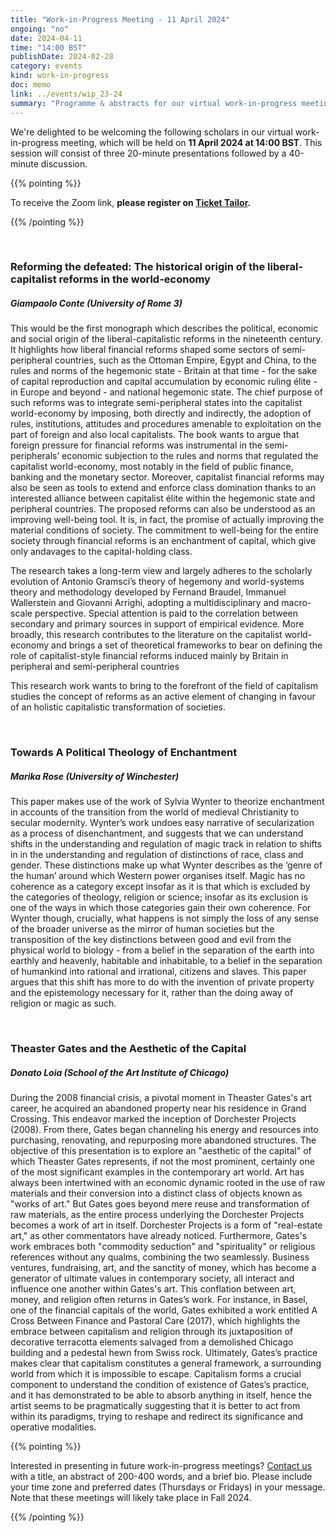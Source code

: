 ```yaml
---
title: "Work-in-Progress Meeting - 11 April 2024"
ongoing: "no"
date: 2024-04-11
time: "14:00 BST"
publishDate: 2024-02-28
category: events
kind: work-in-progress
doc: memo
link: ../events/wip_23-24
summary: "Programme & abstracts for our virtual work-in-progress meeting in April 2024."
---
```


We're delighted to be welcoming the following scholars in our virtual work-in-progress meeting, which will be held on **11 April 2024 at 14:00 BST**. This session will consist of three 20-minute presentations followed by a 40-minute discussion.

{{% pointing %}}

To receive the Zoom link, **please register on [Ticket Tailor](https://www.tickettailor.com/events/digitalhumanitieskcl/1183487).**

{{% /pointing %}}

<br>

### Reforming the defeated: The historical origin of the liberal-capitalist reforms in the world-economy
##### Giampaolo Conte (University of Rome 3)

This would be the first monograph which describes the political, economic and social origin of the liberal-capitalistic reforms in the nineteenth century. It highlights how liberal financial reforms shaped some sectors of semi-peripheral countries, such as the Ottoman Empire, Egypt and China, to the rules and norms of the hegemonic state - Britain at that time - for the sake of capital reproduction and capital accumulation by economic ruling élite - in Europe and beyond - and national hegemonic state. The chief purpose of such reforms was to integrate semi-peripheral states into the capitalist world-economy by imposing, both directly and indirectly, the adoption of rules, institutions, attitudes and procedures amenable to exploitation on the part of foreign and also local capitalists. The book wants to argue that foreign pressure for financial reforms was instrumental in the semi-peripherals’ economic subjection to the rules and norms that regulated the capitalist world-economy, most notably in the field of public finance, banking and the monetary sector. Moreover, capitalist financial reforms may also be seen as tools to extend and enforce class domination thanks to an interested alliance between capitalist élite within the hegemonic state and peripheral countries.
The proposed reforms can also be understood as an improving well-being tool. It is, in fact, the promise of actually improving the material conditions of society. The commitment to well-being for the entire society through financial reforms is an enchantment of capital, which give only andavages to the capital-holding class.

The research takes a long-term view and largely adheres to the scholarly evolution of Antonio Gramsci’s theory of hegemony and world-systems theory and methodology developed by Fernand Braudel, Immanuel Wallerstein and Giovanni Arrighi, adopting a multidisciplinary and macro-scale perspective. Special attention is paid to the correlation between secondary and primary sources in support of empirical evidence. More broadly, this research contributes to the literature on the capitalist world-economy and brings a set of theoretical frameworks to bear on defining the role of capitalist-style financial reforms induced mainly by Britain in peripheral and semi-peripheral countries

This research work wants to bring to the forefront of the field of capitalism studies the concept of reforms as an active element of changing in favour of an holistic capitalistic transformation of societies.

<br>

### Towards A Political Theology of Enchantment
##### Marika Rose (University of Winchester)

This paper makes use of the work of Sylvia Wynter to theorize enchantment in accounts of the transition from the world of medieval Christianity to secular modernity. Wynter’s work undoes easy narrative of secularization as a process of disenchantment, and suggests that we can understand shifts in the understanding and regulation of magic track in relation to shifts in in the understanding and regulation of distinctions of race, class and gender. These distinctions make up what Wynter describes as the ‘genre of the human’ around which Western power organises itself. Magic has no coherence as a category except insofar as it is that which is excluded by the categories of theology, religion or science; insofar as its exclusion is one of the ways in which those categories gain their own coherence. For Wynter though, crucially, what happens is not simply the loss of any sense of the broader universe as the mirror of human societies but the transposition of the key distinctions between good and evil from the physical world to biology - from a belief in the separation of the earth into earthly and heavenly, habitable and inhabitable, to a belief in the separation of humankind into rational and irrational, citizens and slaves. This paper argues that this shift has more to do with the invention of private property and the epistemology necessary for it, rather than the doing away of religion or magic as such.

<br>

### Theaster Gates and the Aesthetic of the Capital
##### Donato Loia (School of the Art Institute of Chicago)

During the 2008 financial crisis, a pivotal moment in Theaster Gates's art career, he acquired an abandoned property near his residence in Grand Crossing. This endeavor marked the inception of Dorchester Projects (2008). From there, Gates began channeling his energy and resources into purchasing, renovating, and repurposing more abandoned structures. The objective of this presentation is to explore an "aesthetic of the capital" of which Theaster Gates represents, if not the most prominent, certainly one of the most significant examples in the contemporary art world. Art has always been intertwined with an economic dynamic rooted in the use of raw materials and their conversion into a distinct class of objects known as "works of art." But Gates goes beyond mere reuse and transformation of raw materials, as the entire process underlying the Dorchester Projects becomes a work of art in itself. Dorchester Projects is a form of "real-estate art," as other commentators have already noticed.
Furthermore, Gates's work embraces both "commodity seduction" and "spirituality" or religious references without any qualms, combining the two seamlessly. Business ventures, fundraising, art, and the sanctity of money, which has become a generator of ultimate values in contemporary society, all interact and influence one another within Gates's art. This conflation between art, money, and religion often returns in Gates’s work. For instance, in Basel, one of the financial capitals of the world, Gates exhibited a work entitled A Cross Between Finance and Pastoral Care (2017), which highlights the embrace between capitalism and religion through its juxtaposition of decorative terracotta elements salvaged from a demolished Chicago building and a pedestal hewn from Swiss rock.
Ultimately, Gates’s practice makes clear that capitalism constitutes a general framework, a surrounding world from which it is impossible to escape. Capitalism forms a crucial component to understand the condition of existence of Gates’s practice, and it has demonstrated to be able to absorb anything in itself, hence the artist seems to be pragmatically suggesting that it is better to act from within its paradigms, trying to reshape and redirect its significance and operative modalities.


{{% pointing %}}

Interested in presenting in future work-in-progress meetings? [Contact us](/events/cfp_work_in_progress) with a title, an abstract of 200-400 words, and a brief bio. Please include your time zone and preferred dates (Thursdays or Fridays) in your message. Note that these meetings will likely take place in Fall 2024.

{{% /pointing %}}
